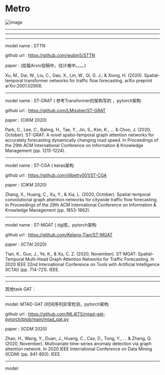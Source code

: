 # Metro


![image](https://user-images.githubusercontent.com/49853448/127173903-dc0753ea-d7d9-486a-8658-4fddb4e47032.png)

************************************************************************************************************************
************************************************************************************************************************
************************************************************************************************************************
model name : STTN  

github url :  https://github.com/wubin5/STTN

paper : (挂载Arxiv投稿中，估计难中。。。。)

Xu, M., Dai, W., Liu, C., Gao, X., Lin, W., Qi, G. J., & Xiong, H. (2020). Spatial-temporal transformer networks for traffic flow forecasting. arXiv preprint arXiv:2001.02908.

************************************************************************************************************************

model name : ST-GRAT       ( 参考Transformer的架构写的 ，pytorch架构

github url :  https://github.com/LMissher/ST-GRAT

paper : (CIKM 2020)

Park, C., Lee, C., Bahng, H., Tae, Y., Jin, S., Kim, K., ... & Choo, J. (2020, October). ST-GRAT: A novel spatio-temporal graph attention networks for accurately forecasting dynamically changing road speed. In Proceedings of the 29th ACM International Conference on Information & Knowledge Management (pp. 1215-1224).
************************************************************************************************************************
model name : ST-CGA       (  keras架构

github url : https://github.com/jillbetty001/ST-CGA

paper : (CIKM 2020)

Zhang, X., Huang, C., Xu, Y., & Xia, L. (2020, October). Spatial-temporal convolutional graph attention networks for citywide traffic flow forecasting. In Proceedings of the 29th ACM International Conference on Information & Knowledge Management (pp. 1853-1862).

************************************************************************************************************************
model name : ST-MGAT      ( dgl库，pytorch架构

github url : https://github.com/Kelang-Tian/ST-MGAT

paper : (ICTAI 2020)

Tian, K., Guo, J., Ye, K., & Xu, C. Z. (2020, November). ST-MGAT: Spatial-Temporal Multi-Head Graph Attention Networks for Traffic Forecasting. In 2020 IEEE 32nd International Conference on Tools with Artificial Intelligence (ICTAI) (pp. 714-721). IEEE.

************************************************************************************************************************

************************************************************************************************************************

其他task GAT：

************************************************************************************************************************

model: MTAD-GAT    (时间序列异常检测，pytorch架构

github url :  https://github.com/ML4ITS/mtad-gat-pytorch/blob/main/mtad_gat.py

paper :  (ICDM 2020)

Zhao, H., Wang, Y., Duan, J., Huang, C., Cao, D., Tong, Y., ... & Zhang, Q. (2020, November). Multivariate time-series anomaly detection via graph attention network. In 2020 IEEE International Conference on Data Mining (ICDM) (pp. 841-850). IEEE.

************************************************************************************************************************

model: 
